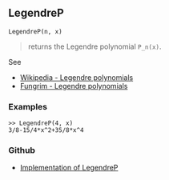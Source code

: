## LegendreP

```
LegendreP(n, x)
```

> returns the Legendre polynomial `P_n(x)`.

See  
* [Wikipedia - Legendre polynomials](https://en.wikipedia.org/wiki/Legendre_polynomials)
* [Fungrim - Legendre polynomials](http://fungrim.org/topic/Legendre_polynomials/)
 
### Examples

```
>> LegendreP(4, x)    
3/8-15/4*x^2+35/8*x^4
```

    
    
    
    

### Github

* [Implementation of LegendreP](https://github.com/axkr/symja_android_library/blob/master/symja_android_library/matheclipse-core/src/main/java/org/matheclipse/core/builtin/PolynomialFunctions.java#L1782) 
